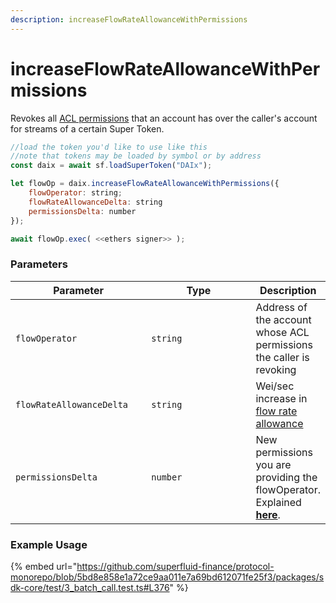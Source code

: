 ```yaml
---
description: increaseFlowRateAllowanceWithPermissions
---
```


# increaseFlowRateAllowanceWithPermissions

Revokes all [ACL permissions](../../more.../cfa-access-control-list-acl.md) that an account has over the caller's account for streams of a certain Super Token.

```javascript
//load the token you'd like to use like this 
//note that tokens may be loaded by symbol or by address
const daix = await sf.loadSuperToken("DAIx");

let flowOp = daix.increaseFlowRateAllowanceWithPermissions({
    flowOperator: string;
    flowRateAllowanceDelta: string
    permissionsDelta: number
});

await flowOp.exec( <<ethers signer>> );
```

### Parameters

<table><thead><tr><th width="218">Parameter</th><th width="231.33333333333331">Type</th><th>Description</th></tr></thead><tbody><tr><td><code>flowOperator</code></td><td><code>string</code></td><td>Address of the account whose ACL permissions the caller is revoking</td></tr><tr><td><code>flowRateAllowanceDelta</code></td><td><code>string</code></td><td>Wei/sec increase in <a href="../../more.../cfa-access-control-list-acl.md#flowrateallowance-parameter">flow rate allowance</a></td></tr><tr><td><code>permissionsDelta</code></td><td><code>number</code></td><td>New permissions you are providing the flowOperator. Explained <a href="../../cfav1-library/write-methods/increaseflowrateallowancewithpermissions.md#permissionstoadd"><strong>here</strong></a>.</td></tr></tbody></table>

### Example Usage

{% embed url="https://github.com/superfluid-finance/protocol-monorepo/blob/5bd8e858e1a72ce9aa011e7a69bd612071fe25f3/packages/sdk-core/test/3_batch_call.test.ts#L376" %}
